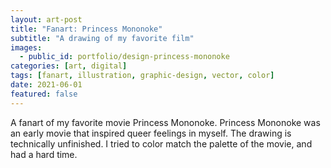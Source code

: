 ```yaml
---
layout: art-post
title: "Fanart: Princess Mononoke"
subtitle: "A drawing of my favorite film"
images:
  - public_id: portfolio/design-princess-mononoke
categories: [art, digital]
tags: [fanart, illustration, graphic-design, vector, color]
date: 2021-06-01
featured: false
---
```

A fanart of my favorite movie Princess Mononoke. Princess Mononoke was an early movie that inspired queer feelings in myself. The drawing is technically unfinished. I tried to color match the palette of the movie, and had a hard time.